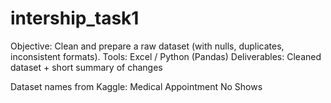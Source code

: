 # intership_task1

Objective: Clean and prepare a raw dataset (with nulls, duplicates, inconsistent formats).
Tools: Excel / Python (Pandas)
Deliverables: Cleaned dataset + short summary of changes

Dataset names from Kaggle:
                          Medical Appointment No Shows
